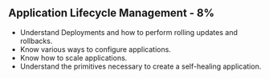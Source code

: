 ## Application Lifecycle Management - 8%

- Understand Deployments and how to perform rolling updates and rollbacks.
- Know various ways to configure applications.
- Know how to scale applications.
- Understand the primitives necessary to create a self-healing application.
